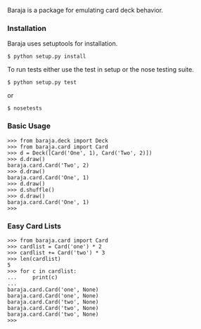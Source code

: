 Baraja is a package for emulating card deck behavior.

### Installation

Baraja uses setuptools for installation.

    $ python setup.py install

To run tests either use the test in setup or the nose testing suite.

    $ python setup.py test

or

    $ nosetests

### Basic Usage

    >>> from baraja.deck import Deck
    >>> from baraja.card import Card
    >>> d = Deck([Card('One', 1), Card('Two', 2)])
    >>> d.draw()
    baraja.card.Card('Two', 2)
    >>> d.draw()
    baraja.card.Card('One', 1)
    >>> d.draw()
    >>> d.shuffle()
    >>> d.draw()
    baraja.card.Card('One', 1)
    >>>

### Easy Card Lists

    >>> from baraja.card import Card
    >>> cardlist = Card('one') * 2
    >>> cardlist += Card('two') * 3
    >>> len(cardlist)
    5
    >>> for c in cardlist:
    ...     print(c)
    ...
    baraja.card.Card('one', None)
    baraja.card.Card('one', None)
    baraja.card.Card('two', None)
    baraja.card.Card('two', None)
    baraja.card.Card('two', None)
    >>>

